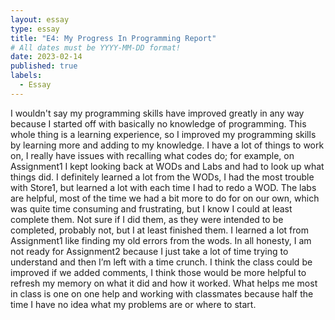 ```yaml
---
layout: essay
type: essay
title: "E4: My Progress In Programming Report"
# All dates must be YYYY-MM-DD format!
date: 2023-02-14
published: true
labels:
  - Essay
---
```

I wouldn't say my programming skills have improved greatly in any way because I started off with basically no knowledge of programming. This whole thing is a learning experience, so I improved my programming skills by learning more and adding to my knowledge. I have a lot of things to work on, I really have issues with recalling what codes do; for example, on Assignment1 I kept looking back at WODs and Labs and had to look up what things did. I definitely learned a lot from the WODs, I had the most trouble with Store1, but learned a lot with each time I had to redo a WOD. The labs are helpful, most of the time we had a bit more to do for on our own, which was quite time consuming and frustrating, but I know I could at least complete them. Not sure if I did them, as they were intended to be completed, probably not, but I at least finished them. I learned a lot from Assignment1 like finding my old errors from the wods. In all honesty, I am not ready for Assignment2 because I just take a lot of time trying to understand and then I’m left with a time crunch. I think the class could be improved if we added comments, I think those would be more helpful to refresh my memory on what it did and how it worked. What helps me most in class is one on one help and working with classmates because half the time I have no idea what my problems are or where to start. 
